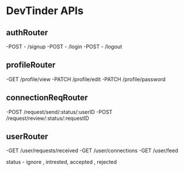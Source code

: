 # DevTinder APIs 

## authRouter
-POST - /signup
-POST - /login
-POST - /logout

## profileRouter
-GET /profile/view
-PATCH /profile/edit
-PATCH /profile/password

## connectionReqRouter
-POST /request/send/:status/:userID
-POST /request/review/:status/:requestID


## userRouter
-GET /user/requests/received
-GET /user/connections
-GET /user/feed



status - ignore , intrested, accepted , rejected